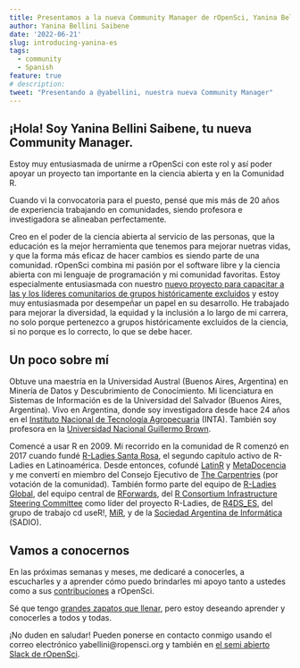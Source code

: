 ```yaml
---
title: Presentamos a la nueva Community Manager de rOpenSci, Yanina Bellini Saibene
author: Yanina Bellini Saibene
date: '2022-06-21'
slug: introducing-yanina-es
tags:
  - community
  - Spanish
feature: true  
# description: 
tweet: "Presentando a @yabellini, nuestra nueva Community Manager" 
---
```


## ¡Hola! Soy Yanina Bellini Saibene, tu nueva Community Manager.

Estoy muy entusiasmada de unirme a rOpenSci con este rol y así poder apoyar un proyecto tan importante en la ciencia abierta y en la Comunidad R.

Cuando vi la convocatoria para el puesto, pensé que mis más de 20 años de experiencia trabajando en comunidades, siendo profesora e investigadora se alineaban perfectamente.

Creo en el poder de la ciencia abierta al servicio de las personas, que la educación es la mejor herramienta que tenemos para mejorar nuetras vidas, y que la forma más eficaz de hacer cambios es siendo parte de una comunidad. rOpenSci combina mi pasión por el software libre y la ciencia abierta con mi lenguaje de programación y mi comunidad favoritas. Estoy especialmente entusiasmada con nuestro [nuevo proyecto para capacitar a las y los líderes comunitarios de grupos históricamente excluidos](/blog/2021/12/20/inclusive-leadership-program/) y estoy muy entusiasmada por desempeñar un papel en su desarrollo. He trabajado para mejorar la diversidad, la equidad y la inclusión a lo largo de mi carrera, no solo porque pertenezco a grupos históricamente excluidos de la ciencia, si no porque es lo correcto, lo que se debe hacer.

## Un poco sobre mí

Obtuve una maestría en la Universidad Austral (Buenos Aires, Argentina) en Minería de Datos y Descubrimiento de Conocimiento. Mi licenciatura en Sistemas de Información es de la Universidad del Salvador (Buenos Aires, Argentina). Vivo en Argentina, donde soy investigadora desde hace 24 años en el [Instituto Nacional de Tecnología Agropecuaria](https://www.argentina.gob.ar/inta) (INTA). También soy profesora en la [Universidad Nacional Guillermo Brown](https://www.unab.edu.ar/).

Comencé a usar R en 2009. Mi recorrido en la comunidad de R comenzó en 2017 cuando fundé [R-Ladies Santa Rosa](https://www.meetup.com/es/rladies-santa-rosa/), el segundo capítulo activo de R-Ladies en Latinoamérica. Desde entonces, cofundé [LatinR](https://latin-r.com/) y [MetaDocencia](https://www.metadocencia.org/) y me convertí en miembro del Consejo Ejecutivo de [The Carpentries](https://carpentries.org/) (por votación de la comunidad). También formo parte del equipo de [R-Ladies Global](https://rladies.org/), del equipo central de [RForwards](https://forwards.github.io/), del [R Consortium Infrastructure Steering Committee](https://www.r-consortium.org/about/governance) como líder del proyecto R-Ladies, de [R4DS_ES](https://github.com/cienciadedatos), del grupo de trabajo cd useR!, [MiR](https://mircommunity.com), y de la [Sociedad Argentina de Informática](https://www.sadio.org.ar/) (SADIO).


## Vamos a conocernos

En las próximas semanas y meses, me dedicaré a conocerles, a escucharles y a aprender cómo puedo brindarles mi apoyo tanto a ustedes como a sus [contribuciones](https://contributing.ropensci.org/index.html) a rOpenSci.   

Sé que tengo [grandes zapatos que llenar](/blog/2022/01/14/msg-from-stefanie/), pero estoy deseando aprender y conocerles a todos y todas.

¡No duden en saludar! Pueden ponerse en contacto conmigo usando el correo electrónico yabellini\@ropensci.org y también en [el semi abierto Slack de rOpenSci](https://contributing.ropensci.org/resources.html?q=slack#channels). 
